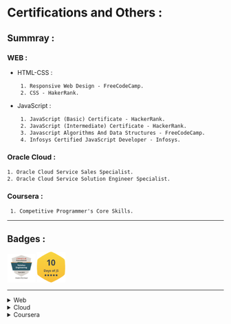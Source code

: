 # Certifications and Others :

## Summray :

### WEB :

* HTML-CSS :
      
       1. Responsive Web Design - FreeCodeCamp.
       2. CSS - HakerRank.
      
     
* JavaScript :

       1. JavaScript (Basic) Certificate - HackerRank.
       2. JavaScript (Intermediate) Certificate - HackerRank.
       3. Javascript Algorithms And Data Structures - FreeCodeCamp.
       4. Infosys Certified JavaScript Developer - Infosys.
     
### Oracle Cloud :
    
    1. Oracle Cloud Service Sales Specialist.
    2. Oracle Cloud Service Solution Engineer Specialist.

### Coursera :
     
     1. Competitive Programmer's Core Skills.
     
<hr>

## Badges :

<a href="#none"><img width="13%" src="./assets/Specialist_Oracle-CPQ-Cloud_Badge.png" /></a>
<a href="#none"><img width="13%" src="./assets/10_days_of_javascript_5_star.png" /></a>

<hr>

<details>
 <summary>Web</summary>
 <br><br>


 <p align="center"><a href="#none"><img width="90%" src="./assets/FCC_Responsive Web.png" /></a></p>
 <p align="center"<strong>Link : </strong> <a href="https://www.freecodecamp.org/certification/Shaur_Jain/responsive-web-design">
 https://www.freecodecamp.org/certification/Shaur_Jain/responsive-web-design
 </a></p>
 
 <p align="center"><a href="#none"><img width="90%" src="./assets/HackerRank_CSS.png" /></a></p>
 <p align="center"<strong>Link : </strong> <a href="https://www.hackerrank.com/certificates/ffbe445d74a4">
 https://www.hackerrank.com/certificates/ffbe445d74a4
 </a></p>
 
 <p align="center"><a href="#none"><img width="90%" src="./assets/HackerRank_js_basics.png" /></a></p>
 <p align="center"<strong>Link : </strong> <a href="https://www.hackerrank.com/certificates/21a7f89be15a">
 https://www.hackerrank.com/certificates/21a7f89be15a
 </a></p>
 
 <p align="center"><a href="#none"><img width="90%" src="./assets/hackerRank_JS_intermediate.png" /></a></p>
 <p align="center"<strong>Link : </strong> <a href="https://www.hackerrank.com/certificates/5c97ac1442f1">
 https://www.hackerrank.com/certificates/5c97ac1442f1
 </a></p>
 
 <p align="center"><a href="#none"><img width="90%" src="./assets/fcc_JSandALgorithm.png" /></a></p>
 <p align="center"<strong>Link : </strong> <a href="https://www.freecodecamp.org/certification/Shaur_Jain/javascript-algorithms-and-data-structures">
 https://www.freecodecamp.org/certification/Shaur_Jain/javascript-algorithms-and-data-structures
 </a></p>
 
  <p align="center"><a href="#none"><img width="90%" src="./assets/Infosys JS Developer Badge.png" /></a></p>
</details>

<details>
 <summary>Cloud</summary>
  <br><br>
  <p align="center"><a href="#none"><img width="90%" src="./assets/ORacleCPQSolution Engineer Specialist.png" /></a></p>
  <p align="center"><a href="#none"><img width="90%" src="./assets/ORacleCpqSales Specialist.png" /></a></p>
  <p align="center"<strong>Link : </strong> <a href="https://www.credly.com/badges/2263f887-2111-4527-b4b1-95a56564a0ea ">
https://www.credly.com/badges/2263f887-2111-4527-b4b1-95a56564a0ea 
 </a></p>
</details>

<details>
 <summary>Coursera</summary>
 <br><br>
 <p align="center"><a href="#none"><img width="90%" src="./assets/CourseEra.png" /></a></p>
 <p align="center"<strong>Link : </strong> <a href="https://www.coursera.org/account/accomplishments/certificate/XNXHUK2DBVXA">
https://www.coursera.org/account/accomplishments/certificate/XNXHUK2DBVXA
 </a></p>
</details>
 
 
 




<!--
https://www.hackerrank.com/certificates/ffbe445d74a4    hackerrank css			 - done 
https://www.hackerrank.com/certificates/21a7f89be15a     hackerank js _intermediate	 - done 
https://www.hackerrank.com/certificates/5c97ac1442f1     hackerank js _basics	 - done 

https://www.freecodecamp.org/certification/Shaur_Jain/responsive-web-design   fccResponsive Web Design.   - done 
https://www.freecodecamp.org/certification/Shaur_Jain/javascript-algorithms-and-data-structures   fcc js Algo. - done


https://www.coursera.org/account/accomplishments/certificate/XNXHUK2DBVXA   coursereracpcore 
https://www.credly.com/badges/2263f887-2111-4527-b4b1-95a56564a0ea  oracle cpq badge

https://www.hackerrank.com/shaurya_jain_em1  hackrank badge 10days of js

-->

